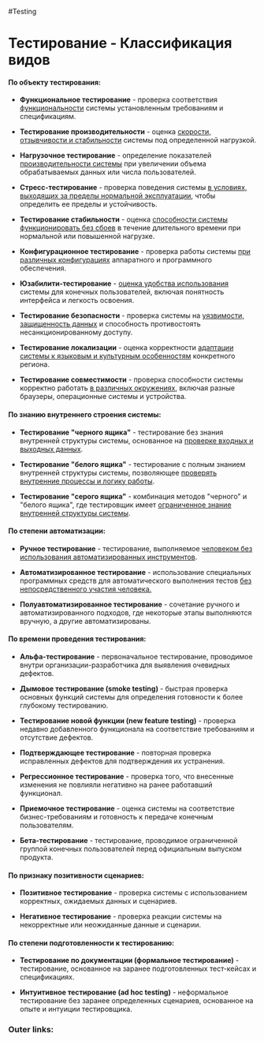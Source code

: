 #Testing 

# Тестирование - **Классификация видов** 

#### По объекту тестирования:

- **Функциональное тестирование** - проверка соответствия <u>функциональности</u> системы установленным требованиям и спецификациям.
    
- **Тестирование производительности** - оценка <u>скорости, отзывчивости и стабильности</u> системы под определенной нагрузкой.
    
- **Нагрузочное тестирование** - определение показателей <u>производительности системы</u> при увеличении объема обрабатываемых данных или числа пользователей.
    
- **Стресс-тестирование** - проверка поведения системы <u>в условиях, выходящих за пределы нормальной эксплуатации</u>, чтобы определить ее пределы и устойчивость.
    
- **Тестирование стабильности** - оценка <u>способности системы функционировать без сбоев</u> в течение длительного времени при нормальной или повышенной нагрузке.
    
- **Конфигурационное тестирование** - проверка работы системы <u>при различных конфигурациях</u> аппаратного и программного обеспечения.
    
- **Юзабилити-тестирование** - <u> оценка удобства использования</u> системы для конечных пользователей, включая понятность интерфейса и легкость освоения.
    
- **Тестирование безопасности** - проверка системы на <u>уязвимости, защищенность данных</u> и способность противостоять несанкционированному доступу.
    
- **Тестирование локализации** - оценка корректности <u>адаптации системы к языковым и культурным особенностям</u> конкретного региона.
    
- **Тестирование совместимости** - проверка способности системы корректно работать <u>в различных окружениях</u>, включая разные браузеры, операционные системы и устройства.
    

#### По знанию внутреннего строения системы:

- **Тестирование "черного ящика"** - тестирование без знания внутренней структуры системы, основанное на <u>проверке входных и выходных данных</u>.
    
- **Тестирование "белого ящика"** - тестирование с полным знанием внутренней структуры системы, позволяющее <u>проверять внутренние процессы и логику работы</u>.
    
- **Тестирование "серого ящика"** - комбинация методов "черного" и "белого ящика", где тестировщик имеет <u>ограниченное знание внутренней структуры системы</u>.
    

#### По степени автоматизации:

- **Ручное тестирование** - тестирование, выполняемое <u>человеком без использования автоматизированных инструментов</u>.
    
- **Автоматизированное тестирование** - использование специальных программных средств для автоматического выполнения тестов <u>без непосредственного участия человека.</u>
    
- **Полуавтоматизированное тестирование** - сочетание ручного и автоматизированного подходов, где некоторые этапы выполняются вручную, а другие автоматизированы.


#### По времени проведения тестирования:

- **Альфа-тестирование** - первоначальное тестирование, проводимое внутри организации-разработчика для выявления очевидных дефектов.
    
- **Дымовое тестирование (smoke testing)** - быстрая проверка основных функций системы для определения готовности к более глубокому тестированию.
    
- **Тестирование новой функции (new feature testing)** - проверка недавно добавленного функционала на соответствие требованиям и отсутствие дефектов.
    
- **Подтверждающее тестирование** - повторная проверка исправленных дефектов для подтверждения их устранения.
    
- **Регрессионное тестирование** - проверка того, что внесенные изменения не повлияли негативно на ранее работавший функционал.
    
- **Приемочное тестирование** - оценка системы на соответствие бизнес-требованиям и готовность к передаче конечным пользователям.
    
- **Бета-тестирование** - тестирование, проводимое ограниченной группой конечных пользователей перед официальным выпуском продукта.


#### По признаку позитивности сценариев:

- **Позитивное тестирование** - проверка системы с использованием корректных, ожидаемых данных и сценариев.
    
- **Негативное тестирование** - проверка реакции системы на некорректные или неожиданные данные и сценарии.
    

#### По степени подготовленности к тестированию:

- **Тестирование по документации (формальное тестирование)** - тестирование, основанное на заранее подготовленных тест-кейсах и спецификациях.
    
- **Интуитивное тестирование (ad hoc testing)** - неформальное тестирование без заранее определенных сценариев, основанное на опыте и интуиции тестировщика.
    

### Outer links:

